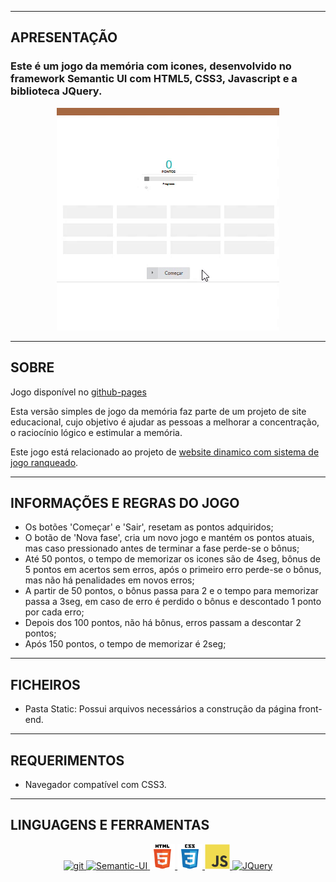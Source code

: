 <hr><h2 align="left">APRESENTAÇÃO</h2>

<h3 align="left">
  Este é um jogo da memória com icones, desenvolvido no framework Semantic UI com HTML5, CSS3, Javascript e a biblioteca JQuery.
</h3>

<p align="center">
  <img src="https://github.com/tiagoeo/tiagoeo/blob/main/img/game_memoria.gif" alt="Jogo da memória" height="356" width="356">
</p>

<hr><h2 align="left">SOBRE</h2>
<p align="left">
  Jogo disponível no <a href="https://tiagoeo.github.io/website_game_memoria/">github-pages</a>
</p>
<p align="left">
  Esta versão simples de jogo da memória faz parte de um projeto de site educacional, cujo objetivo é ajudar as pessoas a melhorar a concentração, o raciocínio lógico e estimular a memória.
</p>
<p align="left">
  Este jogo está relacionado ao projeto de <a href="https://github.com/tiagoeo/website_dinamico_sistema_jogo_ranqueado"> website dinamico com sistema de jogo ranqueado</a>.
</p>

<hr><h2 align="left">INFORMAÇÕES E REGRAS DO JOGO</h2>
<p align="left">
  <ul>
    <li>Os botões 'Começar' e 'Sair', resetam as pontos adquiridos;</li>
    <li>O botão de 'Nova fase', cria um novo jogo e mantém os pontos atuais, mas caso pressionado antes de terminar a fase perde-se o bônus;</li>
    <li>Até 50 pontos, o tempo de memorizar os icones são de 4seg, bônus de 5 pontos em acertos sem erros, após o primeiro erro perde-se o bônus, mas não há penalidades em novos erros;</li>
    <li>A partir de 50 pontos, o bônus passa para 2 e o tempo para memorizar passa a 3seg, em caso de erro é perdido o bônus e descontado 1 ponto por cada erro;</li>
    <li>Depois dos 100 pontos, não há bônus, erros passam a descontar 2 pontos;</li>
    <li>Após 150 pontos, o tempo de memorizar é 2seg;</li>
  </ul>
</p>

<hr><h2 align="left">FICHEIROS</h2>
<p align="left">
  <ul>
    <li>Pasta Static: Possui arquivos necessários a construção da página front-end.</li>
  </ul>
</p>

<hr><h2 align="left">REQUERIMENTOS</h2>
<p align="left">
  <ul>
    <li>Navegador compatível com CSS3.</li>
  </ul>
</p>

<hr><h2 align="left">LINGUAGENS E FERRAMENTAS</h2>
<p align="center">
  <a href="https://git-scm.com/" target="_blank" rel="noreferrer">
    <img src="https://www.vectorlogo.zone/logos/git-scm/git-scm-icon.svg" alt="git" width="40" height="40"/>
  </a>
  <a href="https://semantic-ui.com" target="_blank" rel="noreferrer"> 
    <img src="https://semantic-ui.com/images/logo.png" alt="Semantic-UI" width="40" height="40"/>
  </a>
  <a href="https://www.w3.org/html/" target="_blank" rel="noreferrer"> 
    <img src="https://raw.githubusercontent.com/devicons/devicon/master/icons/html5/html5-original-wordmark.svg" alt="html5" width="40" height="40"/>
  </a>
  <a href="https://www.w3schools.com/css/" target="_blank" rel="noreferrer"> 
    <img src="https://raw.githubusercontent.com/devicons/devicon/master/icons/css3/css3-original-wordmark.svg" alt="css3" width="40" height="40"/>
  </a>
  <a href="https://developer.mozilla.org/en-US/docs/Web/JavaScript" target="_blank" rel="noreferrer"> 
    <img src="https://raw.githubusercontent.com/devicons/devicon/master/icons/javascript/javascript-original.svg" alt="javascript" width="40" height="40"/> 
  </a>
   <a href="https://jquery.com/" target="_blank" rel="noreferrer"> 
    <img src="https://icon-library.com/images/jquery-icon-png/jquery-icon-png-7.jpg" alt="JQuery" width="40" height="40"/>
   </a>
</p>

